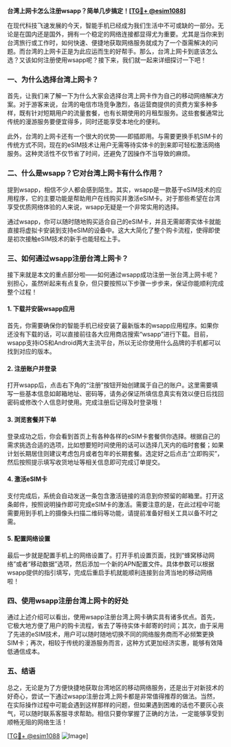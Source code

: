 **台湾上网卡怎么注册wsapp？简单几步搞定！[[TG💪+ @esim1088](https://t.me/s/esim1088)]**

在现代科技飞速发展的今天，智能手机已经成为我们生活中不可或缺的一部分。无论是在国内还是国外，拥有一个稳定的网络连接都显得尤为重要。尤其是当你来到台湾旅行或工作时，如何快速、便捷地获取网络服务就成为了一个亟需解决的问题。而台湾的上网卡正是为此应运而生的好帮手。那么，台湾上网卡到底该怎么选？又该如何注册使用wsapp呢？接下来，我们就一起来详细探讨一下吧！

### 一、为什么选择台湾上网卡？

首先，让我们来了解一下为什么大家会选择台湾上网卡作为自己的移动网络解决方案。对于游客来说，台湾的电信市场竞争激烈，各运营商提供的资费方案多种多样，既有针对短期用户的流量套餐，也有长期使用的月租型服务。这些套餐通常比传统的漫游服务要便宜得多，同时还能享受本地化的便利。

此外，台湾的上网卡还有一个很大的优势——即插即用。与需要更换手机SIM卡的传统方式不同，现在的eSIM技术让用户无需等待实体卡的到来即可轻松激活网络服务。这种灵活性不仅节省了时间，还避免了因操作不当导致的麻烦。

### 二、什么是wsapp？它对台湾上网卡有什么作用？

提到wsapp，相信不少人都会感到陌生。其实，wsapp是一款基于eSIM技术的应用程序，它的主要功能是帮助用户在线购买并激活eSIM卡。对于那些希望在台湾享受优质网络体验的人来说，wsapp无疑是一个非常实用的选择。

通过wsapp，你可以随时随地购买适合自己的eSIM卡，并且无需邮寄实体卡就能直接将虚拟卡安装到支持eSIM的设备中。这大大简化了整个购卡流程，使得即使是初次接触eSIM技术的新手也能轻松上手。

### 三、如何通过wsapp注册台湾上网卡？

接下来就是本文的重点部分啦——如何通过wsapp成功注册一张台湾上网卡呢？别担心，虽然听起来有点复杂，但只要按照以下步骤一步步来，保证你能顺利完成整个过程！

#### 1. 下载并安装wsapp应用

首先，你需要确保你的智能手机已经安装了最新版本的wsapp应用程序。如果你还没有下载的话，可以直接前往各大应用商店搜索“wsapp”进行下载。目前，wsapp支持iOS和Android两大主流平台，所以无论你使用什么品牌的手机都可以找到对应的版本。

#### 2. 注册账户并登录

打开wsapp后，点击右下角的“注册”按钮开始创建属于自己的账户。这里需要填写一些基本信息如邮箱地址、密码等，请务必保证所填信息真实有效以便日后找回密码或修改个人信息时使用。完成注册后记得及时登录哦！

#### 3. 浏览套餐并下单

登录成功之后，你会看到首页上有各种各样的eSIM卡套餐供你选择。根据自己的需求挑选合适的选项，比如想要短时间使用的话可以选择几天内的临时套餐；如果计划长期居住则建议考虑包月或者包年的长期套餐。选定好之后点击“立即购买”，然后按照提示填写收货地址等相关信息即可完成订单提交。

#### 4. 激活eSIM卡

支付完成后，系统会自动发送一条包含激活链接的消息到你预留的邮箱里。打开这条邮件，按照说明操作即可完成eSIM卡的激活。需要注意的是，在此过程中可能需要用到手机上的摄像头扫描二维码等功能，请提前准备好相关工具以备不时之需。

#### 5. 配置网络设置

最后一步就是配置手机上的网络设置了。打开手机设置页面，找到“蜂窝移动网络”或者“移动数据”选项，然后添加一个新的APN配置文件。具体参数可以根据wsapp提供的指引填写，完成后重启手机就能顺利连接到台湾当地的移动网络啦！

### 四、使用wsapp注册台湾上网卡的好处

通过上述介绍可以看出，使用wsapp注册台湾上网卡确实具有诸多优点。首先，它极大地方便了用户的购卡流程，省去了等待实体卡邮寄的时间；其次，由于采用了先进的eSIM技术，用户可以随时随地切换不同的网络服务商而不必频繁更换SIM卡；再次，相较于传统的漫游服务而言，这种方式更加经济实惠，能够有效降低通信成本。

### 五、结语

总之，无论是为了方便快捷地获取台湾地区的移动网络服务，还是出于对新技术的好奇心，尝试一下通过wsapp注册台湾上网卡都是非常值得推荐的做法。当然，在实际操作过程中可能会遇到这样那样的问题，但如果遇到困难的话也不要灰心丧气，可以随时联系客服寻求帮助。相信只要你掌握了正确的方法，一定能够享受到顺畅无阻的网络生活！

[[TG💪+ @esim1088](https://t.me/s/esim1088) ![Image](https://i.postimg.cc/4NQfJmqS/Snipaste-2025-05-13-00-14-12.png)]